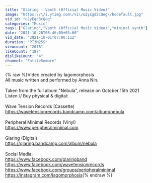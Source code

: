 ```yaml
---
title: "Glaring - Vanth (Official Music Video)"
image: "https:\/\/i.ytimg.com\/vi\/u2yEgd3cQeg\/hqdefault.jpg"
vid_id: "u2yEgd3cQeg"
categories: "Music"
tags: ["Glaring","Vanth (Official Music Video)","minimal synth"]
date: "2021-10-20T08:46:05+03:00"
vid_date: "2021-10-01T07:00:11Z"
duration: "PT3M25S"
viewcount: "2078"
likeCount: "187"
dislikeCount: "4"
channel: "EntiteSombre"
---
```

{% raw %}Video created by lagomorphosis  <br />All music written and performed by Anna Nin.<br /><br />Taken from the full album &quot;Nebula&quot;, release on October 15th 2021<br />Listen // Buy physical &amp; digital:<br /><br />Wave Tension Records (Cassette)<br /><a rel="nofollow" target="blank" href="https://wavetensionrecords.bandcamp.com/album/nebula">https://wavetensionrecords.bandcamp.com/album/nebula</a><br /><br />Peripheral Minimal Records (Vinyl)<br /><a rel="nofollow" target="blank" href="https://www.peripheralminimal.com">https://www.peripheralminimal.com</a><br /><br />Glaring (Digital)<br /><a rel="nofollow" target="blank" href="https://glaring.bandcamp.com/album/nebula">https://glaring.bandcamp.com/album/nebula</a><br /><br />Social Media:<br /><a rel="nofollow" target="blank" href="https://www.facebook.com/glaringband">https://www.facebook.com/glaringband</a><br /><a rel="nofollow" target="blank" href="https://www.facebook.com/wavetensionrecords">https://www.facebook.com/wavetensionrecords</a><br /><a rel="nofollow" target="blank" href="https://www.facebook.com/groups/peripheralminimal">https://www.facebook.com/groups/peripheralminimal</a><br /><a rel="nofollow" target="blank" href="https://instagram.com/lagomorphosis">https://instagram.com/lagomorphosis</a>{% endraw %}
